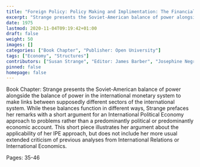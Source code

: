 ```yaml
---
title: "Foreign Policy: Policy Making and Implimentation: The Financial Factor and the Balance of Power"
excerpt: "Strange presents the Soviet-American balance of power alongside the balance of power in the international monetary system to make links between supposedly different sectors of the international system. While these balances function in different ways, Strange prefaces her remarks with a short argument for an International Political Economy approach to problems rather than a predominantly political or predominantly economic account. This short piece illustrates her argument about the applicability of her IPE approach, but does not include her more usual extended criticism of previous analyses from International Relations or International Economics."
date: 1975
lastmod: 2020-11-04T09:19:42+01:00
draft: false
weight: 50
images: []
categories: ["Book Chapter", "Publisher: Open University"]
tags: ["Economy", "Structures"]
contributors: ["Susan Strange", "Editor: James Barber", "Josephine Negro", "Micheal Smith"]
pinned: false
homepage: false
---
```


Book Chapter: Strange presents the Soviet-American balance of power alongside the balance of power in the international monetary system to make links between supposedly different sectors of the international system. While these balances function in different ways, Strange prefaces her remarks with a short argument for an International Political Economy approach to problems rather than a predominantly political or predominantly economic account. This short piece illustrates her argument about the applicability of her IPE approach, but does not include her more usual extended criticism of previous analyses from International Relations or International Economics.

Pages: 35-46